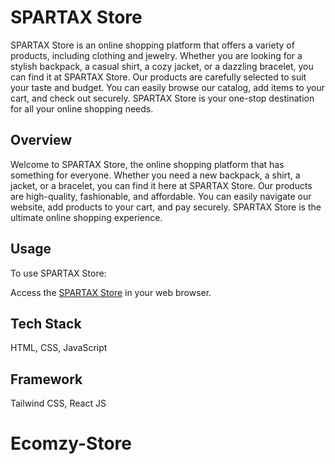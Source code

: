 # SPARTAX Store

SPARTAX Store is an online shopping platform that offers a variety of products, including clothing and jewelry. Whether you are looking for a stylish backpack, a casual shirt, a cozy jacket, or a dazzling bracelet, you can find it at SPARTAX Store. Our products are carefully selected to suit your taste and budget. You can easily browse our catalog, add items to your cart, and check out securely. SPARTAX Store is your one-stop destination for all your online shopping needs.

## Overview

Welcome to SPARTAX Store, the online shopping platform that has something for everyone. Whether you need a new backpack, a shirt, a jacket, or a bracelet, you can find it here at SPARTAX Store. Our products are high-quality, fashionable, and affordable. You can easily navigate our website, add products to your cart, and pay securely. SPARTAX Store is the ultimate online shopping experience.

## Usage

To use SPARTAX Store:

Access the [SPARTAX Store](https://spartax-store-luxprajapati.netlify.app/) in your web browser.

## Tech Stack

HTML, CSS, JavaScript

## Framework

Tailwind CSS, React JS
# Ecomzy-Store
